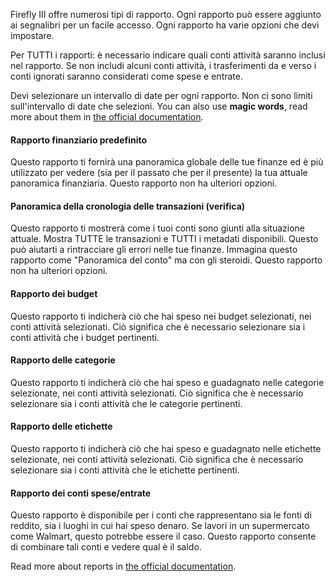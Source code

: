 Firefly III offre numerosi tipi di rapporto. Ogni rapporto può essere aggiunto ai segnalibri per un facile accesso. Ogni rapporto ha varie opzioni che devi impostare.

Per TUTTI i rapporti: è necessario indicare quali conti attività saranno inclusi nel rapporto. Se non includi alcuni conti attività, i trasferimenti da e verso i conti ignorati saranno considerati come spese e entrate.

Devi selezionare un intervallo di date per ogni rapporto. Non ci sono limiti sull'intervallo di date che selezioni. You can also use **magic words**, read more about them in [the official documentation](https://docs.firefly-iii.org/advanced-concepts/reports).

#### Rapporto finanziario predefinito

Questo rapporto ti fornirà una panoramica globale delle tue finanze ed è più utilizzato per vedere (sia per il passato che per il presente) la tua attuale panoramica finanziaria. Questo rapporto non ha ulteriori opzioni.

#### Panoramica della cronologia delle transazioni (verifica)

Questo rapporto ti mostrerà come i tuoi conti sono giunti alla situazione attuale. Mostra TUTTE le transazioni e TUTTI i metadati disponibili. Questo può aiutarti a rintracciare gli errori nelle tue finanze. Immagina questo rapporto come "Panoramica del conto" ma con gli steroidi. Questo rapporto non ha ulteriori opzioni.

#### Rapporto dei budget

Questo rapporto ti indicherà ciò che hai speso nei budget selezionati, nei conti attività selezionati. Ciò significa che è necessario selezionare sia i conti attività che i budget pertinenti.

#### Rapporto delle categorie

Questo rapporto ti indicherà ciò che hai speso e guadagnato nelle categorie selezionate, nei conti attività selezionati. Ciò significa che è necessario selezionare sia i conti attività che le categorie pertinenti.

#### Rapporto delle etichette

Questo rapporto ti indicherà ciò che hai speso e guadagnato nelle etichette selezionate, nei conti attività selezionati. Ciò significa che è necessario selezionare sia i conti attività che le etichette pertinenti.

#### Rapporto dei conti spese/entrate

Questo rapporto è disponibile per i conti che rappresentano sia le fonti di reddito, sia i luoghi in cui hai speso denaro. Se lavori in un supermercato come Walmart, questo potrebbe essere il caso. Questo rapporto consente di combinare tali conti e vedere qual è il saldo.

Read more about reports in [the official documentation](https://docs.firefly-iii.org/advanced-concepts/reports).